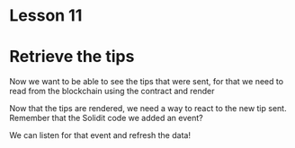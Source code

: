 # Lesson 11

# Retrieve the tips

Now we want to be able to see the tips that were sent, for that we need to read from the blockchain using the contract and render

Now that the tips are rendered, we need a way to react to the new tip sent.
Remember that the Solidit code we added an event?

We can listen for that event and refresh the data!
